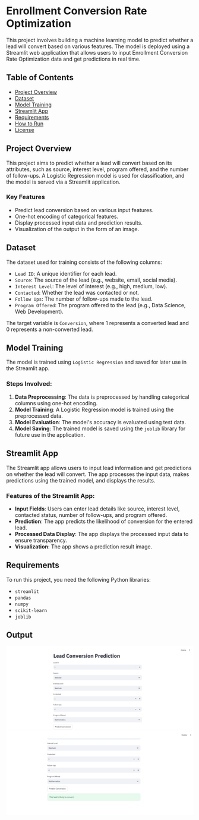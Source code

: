 # Enrollment Conversion Rate Optimization

This project involves building a machine learning model to predict whether a lead will convert based on various features. The model is deployed using a Streamlit web application that allows users to input Enrollment Conversion Rate Optimization data and get predictions in real time.

## Table of Contents
- [Project Overview](#project-overview)
- [Dataset](#dataset)
- [Model Training](#model-training)
- [Streamlit App](#streamlit-app)
- [Requirements](#requirements)
- [How to Run](#how-to-run)
- [License](#license)

## Project Overview

This project aims to predict whether a lead will convert based on its attributes, such as source, interest level, program offered, and the number of follow-ups. A Logistic Regression model is used for classification, and the model is served via a Streamlit application.

### Key Features
- Predict lead conversion based on various input features.
- One-hot encoding of categorical features.
- Display processed input data and prediction results.
- Visualization of the output in the form of an image.

## Dataset

The dataset used for training consists of the following columns:
- `Lead ID`: A unique identifier for each lead.
- `Source`: The source of the lead (e.g., website, email, social media).
- `Interest Level`: The level of interest (e.g., high, medium, low).
- `Contacted`: Whether the lead was contacted or not.
- `Follow Ups`: The number of follow-ups made to the lead.
- `Program Offered`: The program offered to the lead (e.g., Data Science, Web Development).

The target variable is `Conversion`, where 1 represents a converted lead and 0 represents a non-converted lead.

## Model Training

The model is trained using `Logistic Regression` and saved for later use in the Streamlit app.

### Steps Involved:
1. **Data Preprocessing**: The data is preprocessed by handling categorical columns using one-hot encoding.
2. **Model Training**: A Logistic Regression model is trained using the preprocessed data.
3. **Model Evaluation**: The model's accuracy is evaluated using test data.
4. **Model Saving**: The trained model is saved using the `joblib` library for future use in the application.

## Streamlit App

The Streamlit app allows users to input lead information and get predictions on whether the lead will convert. The app processes the input data, makes predictions using the trained model, and displays the results.

### Features of the Streamlit App:
- **Input Fields**: Users can enter lead details like source, interest level, contacted status, number of follow-ups, and program offered.
- **Prediction**: The app predicts the likelihood of conversion for the entered lead.
- **Processed Data Display**: The app displays the processed input data to ensure transparency.
- **Visualization**: The app shows a prediction result image.

## Requirements

To run this project, you need the following Python libraries:
- `streamlit`
- `pandas`
- `numpy`
- `scikit-learn`
- `joblib`
## Output

![Output Image 1](https://github.com/minalmmm/.-Enrollment-Conversion-Rate-Optimization/blob/main/images/img1.png)
![Output Image 2](https://github.com/minalmmm/.-Enrollment-Conversion-Rate-Optimization/blob/main/images/img2.png)


